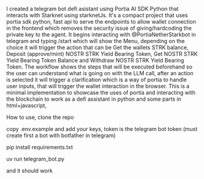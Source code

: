 I created a telegram bot defi asistant using Portia AI SDK Python that interacts with Starknet using starknetJs.
It's a compact project that uses portia sdk python, fast api to serve the endpoints to allow wallet connection in the frontend which removes the security issue of giving/hardcoding the private key to the agent.
It begins interacting with @PortiaNetherStarkbot in telegram and typing /start which will show the Menu, depending on the choice it will trigger the action that can be Get the wallets STRK balance, Deposit (approve/mint) NOSTR STRK Yield Bearing Token, Get NOSTR STRK Yield Bearing Token Balance and Withdraw NOSTR STRK Yield Bearing Token.
The workflow shows the steps that will be executed beforehand so the user can understand what is going on with the LLM call, after an action is selected it will trigger a clarification which is a way of portia to handle user inputs, that will trigger the wallet interaction in the browser.
This is a minimal implementation to showcase the uses of portia and interacting with the blockchain to work as a defi assistant in python and some parts in html+javascript,

How to use, clone the repo

copy .env.example and add your keys, token is the telegram bot token (must create first a bot with botfather in telegram)

pip install requirements.txt

uv run telegram_bot.py

and it should work
